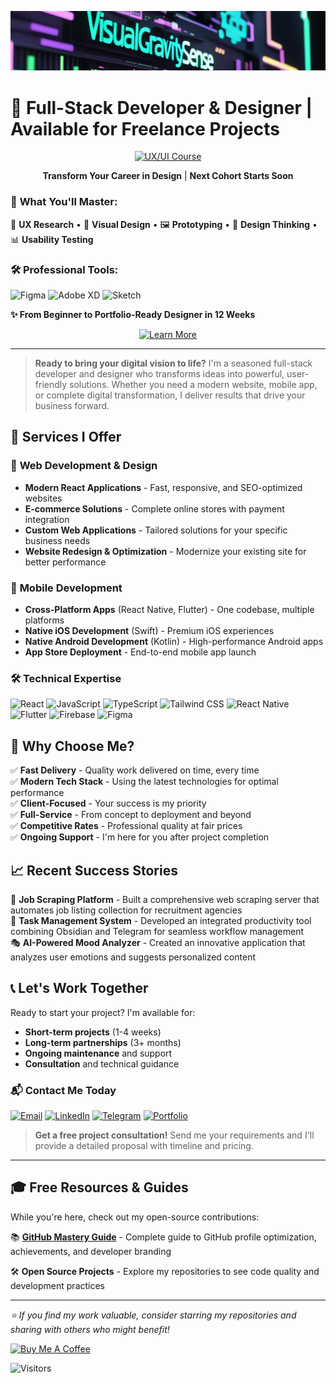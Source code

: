 ![Banner Test](img/vs.png)


# 🚀 Full-Stack Developer & Designer | Available for Freelance Projects

<!-- ## 🎨 **Teaching UX/UI Design at Gamma Intelligence** -->

<div align="center">

[![UX/UI Course](https://img.shields.io/badge/🎯_UX%2FUI_Course-Now_Enrolling-FF6B6B?style=for-the-badge&logoColor=white)](https://www.gammatest.net/ru/kurs_ux_ui.php)

**Transform Your Career in Design** | **Next Cohort Starts Soon**

</div>

### 🚀 **What You'll Master:**
📱 **UX Research** • 🎨 **Visual Design** • 🖼️ **Prototyping** • 🧠 **Design Thinking** • 📊 **Usability Testing**

### 🛠️ **Professional Tools:**
![Figma](https://img.shields.io/badge/Figma-F24E1E?style=flat-square&logo=figma&logoColor=white) ![Adobe XD](https://img.shields.io/badge/Adobe%20XD-470137?style=flat-square&logo=Adobe%20XD&logoColor=white) ![Sketch](https://img.shields.io/badge/Sketch-F7B500?style=flat-square&logo=sketch&logoColor=black)

**✨ From Beginner to Portfolio-Ready Designer in 12 Weeks**

<div align="center">

[![Learn More](https://img.shields.io/badge/📚_Learn_More-gammatest.net-4285F4?style=for-the-badge)](https://www.gammatest.net/ru/kurs_ux_ui.php)

</div>

---

> **Ready to bring your digital vision to life?** I'm a seasoned full-stack developer and designer who transforms ideas into powerful, user-friendly solutions. Whether you need a modern website, mobile app, or complete digital transformation, I deliver results that drive your business forward.

## 💼 Services I Offer

### 🎨 **Web Development & Design**
- **Modern React Applications** - Fast, responsive, and SEO-optimized websites
- **E-commerce Solutions** - Complete online stores with payment integration
- **Custom Web Applications** - Tailored solutions for your specific business needs
- **Website Redesign & Optimization** - Modernize your existing site for better performance

### 📱 **Mobile Development**
- **Cross-Platform Apps** (React Native, Flutter) - One codebase, multiple platforms
- **Native iOS Development** (Swift) - Premium iOS experiences
- **Native Android Development** (Kotlin) - High-performance Android apps
- **App Store Deployment** - End-to-end mobile app launch

### 🛠 **Technical Expertise**
![React](https://img.shields.io/badge/React-20232A?style=for-the-badge&logo=react&logoColor=61DAFB) ![JavaScript](https://img.shields.io/badge/JavaScript-F7DF1E?style=for-the-badge&logo=javascript&logoColor=black) ![TypeScript](https://img.shields.io/badge/TypeScript-3178C6?style=for-the-badge&logo=typescript&logoColor=white) ![Tailwind CSS](https://img.shields.io/badge/Tailwind_CSS-38B2AC?style=for-the-badge&logo=tailwind-css&logoColor=white) ![React Native](https://img.shields.io/badge/React_Native-20232A?style=for-the-badge&logo=react&logoColor=61DAFB) ![Flutter](https://img.shields.io/badge/Flutter-02569B?style=for-the-badge&logo=flutter&logoColor=white) ![Firebase](https://img.shields.io/badge/Firebase-FFCA28?style=for-the-badge&logo=firebase&logoColor=black) ![Figma](https://img.shields.io/badge/Figma-F24E1E?style=for-the-badge&logo=figma&logoColor=white)

## 🎯 Why Choose Me?

✅ **Fast Delivery** - Quality work delivered on time, every time  
✅ **Modern Tech Stack** - Using the latest technologies for optimal performance  
✅ **Client-Focused** - Your success is my priority  
✅ **Full-Service** - From concept to deployment and beyond  
✅ **Competitive Rates** - Professional quality at fair prices  
✅ **Ongoing Support** - I'm here for you after project completion  

## 📈 Recent Success Stories

🔧 **Job Scraping Platform** - Built a comprehensive web scraping server that automates job listing collection for recruitment agencies  
📱 **Task Management System** - Developed an integrated productivity tool combining Obsidian and Telegram for seamless workflow management  
🎭 **AI-Powered Mood Analyzer** - Created an innovative application that analyzes user emotions and suggests personalized content  

## 📞 Let's Work Together

Ready to start your project? I'm available for:
- **Short-term projects** (1-4 weeks)
- **Long-term partnerships** (3+ months)
- **Ongoing maintenance** and support
- **Consultation** and technical guidance

### 📬 Contact Me Today
[![Email](https://ziadoua.github.io/m3-Markdown-Badges/badges/Mail/mail2.svg)](mailto:dmitri.gornakov@gmail.com) [![LinkedIn](https://ziadoua.github.io/m3-Markdown-Badges/badges/LinkedIn/linkedin1.svg)](https://www.linkedin.com/in/dmitri-gornakov) [![Telegram](https://ziadoua.github.io/m3-Markdown-Badges/badges/Telegram/telegram1.svg)](https://t.me/visual_sense/) [![Portfolio](https://ziadoua.github.io/m3-Markdown-Badges/badges/MyPortfolio/myportfolio1.svg)](https://visualgravitysense.github.io/website-portfolio-blog/)

> **Get a free project consultation!** Send me your requirements and I'll provide a detailed proposal with timeline and pricing.

---

## 🎓 Free Resources & Guides

While you're here, check out my open-source contributions:

📚 **[GitHub Mastery Guide](https://github.com/visualGravitySense/GitHub-Mastery-Guide)** - Complete guide to GitHub profile optimization, achievements, and developer branding

🛠 **Open Source Projects** - Explore my repositories to see code quality and development practices

---

*⭐ If you find my work valuable, consider starring my repositories and sharing with others who might benefit!*



<a href="https://buymeacoffee.com/visualgravitysense" target="_blank">
    <img src="https://cdn.buymeacoffee.com/buttons/v2/default-yellow.png" alt="Buy Me A Coffee" style="height: 50px !important;width: 180px !important;">
</a>

![Visitors](https://komarev.com/ghpvc/?username=visualGravitySense&label=visitors&color=0e75b6&style=for-the-badge)

<!--
**visualGravitySense/visualGravitySense** is a ✨ _special_ ✨ repository because its `README.md` (this file) appears on your GitHub profile.

Here are some ideas to get you started:

- 🔭 I’m currently working on ...
- 🌱 I’m currently learning ...
- 👯 I’m looking to collaborate on ...
- 🤔 I’m looking for help with ...
- 💬 Ask me about ...
- 📫 How to reach me: ...
- 😄 Pronouns: ...
- ⚡ Fun fact: ...
-->
